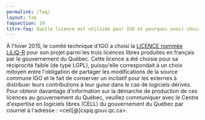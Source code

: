 ```yaml
---
permalink: /faq/
layout: faq
faqsection: 19
titre-faq: Quelle licence est utilisée pour IGO et pourquoi avoir choisi celle-là?
---
```


À l'hiver 2015, le comité technique d’IGO a choisi la [LICENCE nommée LiLiQ-R](https://github.com/infra-geo-ouverte/igo/blob/master/LICENCE.txt) pour son projet parmi les trois licences libres produites en français par le gouvernement du Québec. Cette licence a été choisie pour sa réciprocité faible (de type LGPL), puisqu'elle correspondait à un choix mitoyen entre l'obligation de partager les modifications de la source commune IGO et le fait de conserver un incitatif pour les externes à distribuer leurs contributions à leur guise dans le cas de logiciels dérivés.
Pour obtenir davantage d'information sur la démarche de production de ces licences au gouvernement du Québec, veuillez communiquer avec le Centre d'expertise en logiciels libres (CELL) du gouvernement du Québec par courriel à l'adresse : <cell[@]cspq.gouv.qc.ca>. 
